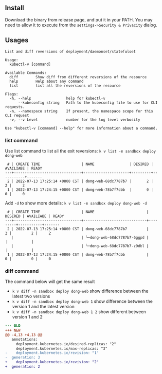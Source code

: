 ## Install
Download the binary from release page, and put it in your PATH. You may need to allow it to execute from the `settings->Security & Privacity` dialog.

## Usages


``` text
List and diff reversions of deployment/daemonset/statefulset

Usage:
  kubectl-v [command]

Available Commands:
  diff        Show diff from different reversions of the resource
  help        Help about any command
  list        list all the reversions of the resource

Flags:
  -h, --help                help for kubectl-v
      --kubeconfig string   Path to the kubeconfig file to use for CLI requests.
  -n, --namespace string    If present, the namespace scope for this CLI request
  -v, --v Level             number for the log level verbosity

Use "kubectl-v [command] --help" for more information about a command.

```

### list command

Use list command to list all the exit reversions: `k v list -n sandbox deploy dong-web`

``` text
 # | CREATE TIME                   | NAME                | DESIRED | AVAILIABE | READY
---+-------------------------------+---------------------+---------+-----------+-------
 2 | 2022-07-13 17:25:14 +0800 CST | dong-web-68dc7787b7 |       2 |         2 |     2
 1 | 2022-07-13 17:24:15 +0800 CST | dong-web-78b7f7cbb  |       0 |         0 |     0
```

Add `-d` to show more details: `k v list -n sandbox deploy dong-web -d`

``` text
 # | CREATE TIME                   | NAME                        | DESIRED | AVAILIABE | READY
---+-------------------------------+-----------------------------+---------+-----------+-------
 2 | 2022-07-13 17:25:14 +0800 CST | dong-web-68dc7787b7         |       2 |         2 |     2
   |                               | └─dong-web-68dc7787b7-6ggpd |         |           |
   |                               | └─dong-web-68dc7787b7-z9dbl |         |           |
 1 | 2022-07-13 17:24:15 +0800 CST | dong-web-78b7f7cbb          |       0 |         0 |     0
```

### diff command

The command below will get the same result
- `k v diff -n sandbox deploy dong-web` show difference between the latest two versions
- `k v diff -n sandbox deploy dong-web 1` show difference between the version 1 and the latest version
- `k v diff -n sandbox deploy dong-web 1 2` show different between version 1 and 2


``` diff
--- OLD
+++ NEW
@@ -4,13 +4,13 @@
   annotations:
     deployment.kubernetes.io/desired-replicas: "2"
     deployment.kubernetes.io/max-replicas: "3"
-    deployment.kubernetes.io/revision: "1"
-  generation: 3
+    deployment.kubernetes.io/revision: "2"
+  generation: 2
```
